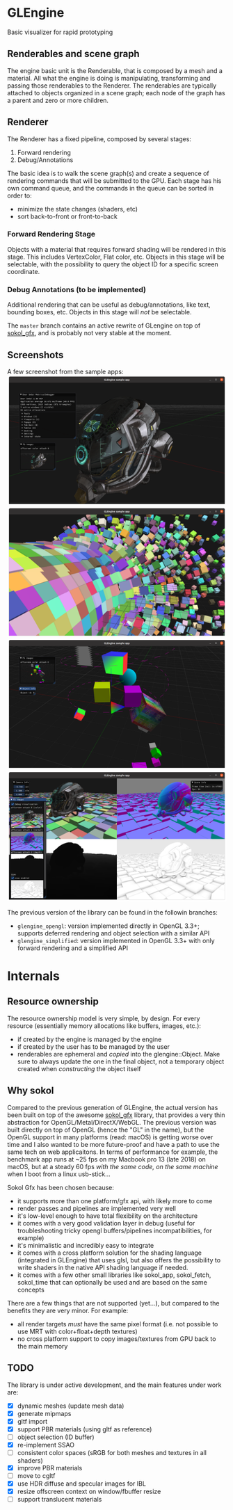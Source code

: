 GLEngine
========

Basic visualizer for rapid prototyping

## Renderables and scene graph
The engine basic unit is the Renderable, that is composed by a mesh and a material. All what the engine is doing is
manipulating, transforming and passing those renderables to the Renderer.
The renderables are typically attached to objects organized in a scene graph; each node of the graph has a parent and
zero or more children.

## Renderer
The Renderer has a fixed pipeline, composed by several stages:

1. Forward rendering
2. Debug/Annotations

The basic idea is to walk the scene graph(s) and create a sequence of rendering commands that will be submitted to the GPU.
Each stage has his own command queue, and the commands in the queue can be sorted in order to:

* minimize the state changes (shaders, etc)
* sort back-to-front or front-to-back 

### Forward Rendering Stage
Objects with a material that requires forward shading will be rendered in this stage. This includes VertexColor, Flat color, etc.
Objects in this stage will be selectable, with the possibility to query the object ID for a specific screen coordinate.

### Debug Annotations (to be implemented)
Additional rendering that can be useful as debug/annotations, like text, bounding boxes, etc.
Objects in this stage will *not* be selectable.

The `master` branch contains an active rewrite of GLengine on top of [sokol_gfx](https://github.com/floooh/sokol), and is probably not very stable at the moment.

## Screenshots
A few screenshot from the sample apps:
![PBR](resources/screenshot_pbr.png)
![PBR](resources/screenshot_boxes.png)
![PBR](resources/screenshot_primitives.png)
![PBR](resources/screenshot_debug_view.png)

The previous version of the library can be found in the followin branches:
* `glengine_opengl`: version implemented directly in OpenGL 3.3+; supports deferred rendering and object selection with a similar API
* `glengine_simplified`: version implemented in OpenGL 3.3+ with only forward rendering and a simplified API


# Internals

Resource ownership
------------------
The resource ownership model is very simple, by design. For every resource (essentially memory allocations like buffers, images, etc.):
* if created by the engine is managed by the engine
* if created by the user has to be managed by the user
* renderables are ephemeral and _copied_ into the glengine::Object. Make sure to always update the one in the final object, not a temporary object created when _constructing_ the object itself 

Why sokol
---------
Compared to the previous generation of GLEngine, the actual version has been built on top of the awesome [sokol_gfx](https://github.com/floooh/sokol) library, that provides a very thin abstraction for OpenGL/Metal/DirectX/WebGL.
The previous version was built directly on top of OpenGL (hence the "GL" in the name), but the OpenGL support in many platforms (read: macOS) is getting worse over time and I also wanted to be more future-proof and have a path to use the same tech on web applicaitons. 
In terms of performance for example, the benchmark app runs at ~25 fps on my Macbook pro 13 (late 2018) on macOS, but at a steady 60 fps _with the same code, on the same machine_ when I boot from a linux usb-stick...

Sokol Gfx has been chosen because:
* it supports more than one platform/gfx api, with likely more to come
* render passes and pipelines are implemented very well
* it's low-level enough to have total flexibility on the architecture
* it comes with a very good validation layer in debug (useful for troubleshooting tricky opengl buffers/pipelines incompatibilities, for example)
* it's minimalistic and incredibly easy to integrate
* it comes with a cross platform solution for the shading language (integrated in GLEngine) that uses glsl, but also offers the possibility to write shaders in the native API shading language if needed.
* it comes with a few other small libraries like sokol_app, sokol_fetch, sokol_time that can optionally be used and are based on the same concepts

There are a few things that are not supported (yet...), but compared to the benefits they are very minor. For example:
* all render targets _must_ have the same pixel format (i.e. not possible to use MRT with color+float+depth textures)
* no cross platform support to copy images/textures from GPU back to the main memory

TODO
----
The library is under active development, and the main features under work are:
- [x] dynamic meshes (update mesh data)
- [x] generate mipmaps
- [x] gltf import
- [x] support PBR materials (using gltf as reference)
- [ ] object selection (ID buffer)
- [x] re-implement SSAO
- [ ] consistent color spaces (sRGB for both meshes and textures in all shaders)
- [x] improve PBR materials
- [ ] move to cgltf
- [x] use HDR diffuse and specular images for IBL
- [x] resize offscreen context on window/fbuffer resize
- [ ] support translucent materials
